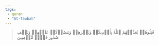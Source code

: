 ```yaml
---
tags: 
 - quran 
 - "At-Tawbah"
---
```


> قَٰتِلُوهُمۡ يُعَذِّبۡهُمُ ٱللَّهُ بِأَيۡدِيكُمۡ وَيُخۡزِهِمۡ وَيَنصُرۡكُمۡ عَلَيۡهِمۡ وَيَشۡفِ صُدُورَ قَوۡمٖ مُّؤۡمِنِينَ
